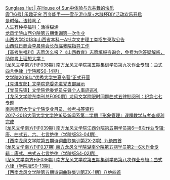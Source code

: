   
[Sunglass Hut | 在House of Sun中体验与光共舞的快乐](http://www.dianyue.me/archives/726/x2i2h3vtf9xutso8/)  
[霞飞6号│乐趣无穷 百变能手——雪花泥小屋+木糠杯DIY活动欢乐开启](http://www.dianyue.me/archives/929/f08v0p45wap1wubj/)  
[是时候，该转弯了](http://www.dianyue.me/archives/877/w552pn4y5iifnqpe/)  
[人生有种幸福叫：活得糊涂](http://www.dianyue.me/archives/868/fmfg6j0lxtlrt961/)  
[龙风学院山西分院第五期集训第一次作业](http://www.dianyue.me/archives/920/jmv3yc3ei6lxkya7/)  
[山西大学2018年山西省本科一A批次文史理工类招生录取公告](http://www.dianyue.me/archives/276/ardqsa6apav2ewx6/)  
[山西驻日商会李晨晓会长莅临我院指导工作](http://www.dianyue.me/archives/644/ze75ehfrjfk654nc/)  
[【高考生福利】志愿怎么报？《山西教育》志愿填报咨询会，免费为你答疑解惑，助你考上理想大学！](http://www.dianyue.me/archives/619/mbx9vbgunnnhqc07/)  
[[龙风文学南方刊F038期] 南方龙风文学院第五期集训学员第九次作业专辑：曲式四言绝律（学院版S0-14期）](http://www.dianyue.me/archives/849/miv36f6fteh42wz1/)  
[文学院2018年“优秀大学生夏令营”正式开营](http://www.dianyue.me/archives/320/ncfnphdufb8l57s1/)  
[【先进支部】文学院党委先进党支部展示](http://www.dianyue.me/archives/515/whp0me1lq3x4sldc/)  
[【党员先锋】文学院党委党员先锋个人事迹巡礼](http://www.dianyue.me/archives/515/f23it6224qe29lwi/)  
[【龙风文学院东南刊总F090期】龙风文学院限时同题曲式五律批阅刊：纪念七七专题](http://www.dianyue.me/archives/692/o7fmlz28lf14019o/)  
[南京师范大学文学院专业目录、参考书等资料](http://www.dianyue.me/archives/595/3q8sd5n2269vu4x1/)  
[2017-2018大同大学文学院16级新闻系第二学期『形象管理』课程教学与考查顺利完成](http://www.dianyue.me/archives/857/83uilt9ja03josv2/)  
[[龙风文学南方刊F039期] 南方龙风文学院江西分院第五期学员第6—8次作业专辑:唐、曲式五、六、七言绝律（学院版S3-04期）](http://www.dianyue.me/archives/882/rsfowb5a4q0hxkzm/)  
[【西南龙风文学院第五期诗词曲联集训第ZX-2期】九绝四首](http://www.dianyue.me/archives/452/my8mtettl1r1azk0/)  
[[龙风文学南方刊F037期] 南方龙风文学院湖南分院第五期学员第2—6次作业专辑：唐式、曲式五七言绝律（学院版S4-02期）](http://www.dianyue.me/archives/838/zxu8dq5am2ns1pgl/)  
[[龙风文学南方刊F036期] 南方龙风文学院第五期集训学员第八次作业专辑：曲式六律（学院版S0-13期）](http://www.dianyue.me/archives/837/891149fivw0dl6a5/)  
[【西南龙风文学院第五期诗词曲联集训第ZX-1期】八绝四首](http://www.dianyue.me/archives/434/xr93jtdzvufpaszu/)